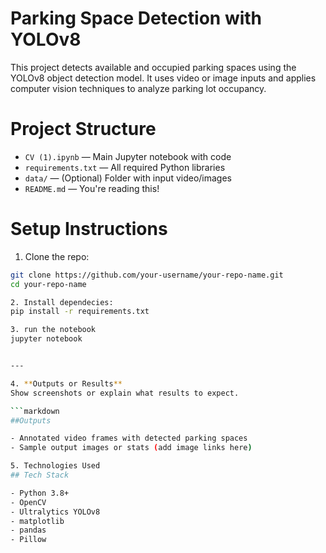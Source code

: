 # Parking Space Detection with YOLOv8

This project detects available and occupied parking spaces using the YOLOv8 object detection model. It uses video or image inputs and applies computer vision techniques to analyze parking lot occupancy.


# Project Structure

- `CV (1).ipynb` — Main Jupyter notebook with code
- `requirements.txt` — All required Python libraries
- `data/` — (Optional) Folder with input video/images
- `README.md` — You're reading this!

# Setup Instructions

1. Clone the repo:
```bash
git clone https://github.com/your-username/your-repo-name.git
cd your-repo-name

2. Install dependecies:
pip install -r requirements.txt

3. run the notebook
jupyter notebook


---

4. **Outputs or Results**
Show screenshots or explain what results to expect.

```markdown
##Outputs

- Annotated video frames with detected parking spaces
- Sample output images or stats (add image links here)

5. Technologies Used
## Tech Stack

- Python 3.8+
- OpenCV
- Ultralytics YOLOv8
- matplotlib
- pandas
- Pillow

